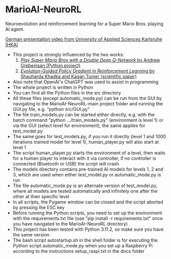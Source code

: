 # MarioAI-NeuroRL
Neuroevolution and reinforcement learning for a Super Mario Bros. playing AI agent.

[German presentation video from University of Applied Sciences Karlsruhe (HKA)](https://www.youtube.com/watch?v=hk08gDa8JaM&t=4s)

* This project is strongly influenced by the two works:
  1. [_Play Super Mario Bros with a Double Deep Q-Network_ by Andrew Grebenisan (Python project)](https://blog.paperspace.com/building-double-deep-q-network-super-mario-bros/)
  2. [_Evolution-Guided Policy Gradient in Reinforcement Learning_ by Shauharda Khadka and Kagan Tumer (scientific paper)](https://arxiv.org/abs/1805.07917)
* Also note that OpenAI's ChatGPT was used to assist in programming
* The whole project is written in Python
* You can find all the Python files in the src directory
* All these files (except automatic_mode.py) can be run from the GUI by navigating to the MarioAI-NeuroRL-main project folder and running the GUI.py file, e.g. "python src/GUI.py"
* The file train_models.py can be started either directly, e.g. with the batch command "python .../train_models.py" (environment is level 1) or via the GUI (select level for environment), the same applies for test_model.py
* The same goes for test_models.py, if you run it directly (level 1 and 1000 iterations trained model for level 1), human_player.py will also start at level 1
* The script human_player.py starts the environment of a level, then waits for a human player to interact with it via controller, if no controller is connected (Bluetooth or USB) the script will crash
* The models directory contains pre-trained AI models for levels 1, 2 and 3, which are used when either test_model.py or automatic_mode.py is run
* The file automatic_mode.py is an alternate version of test_model.py, where all models are tested automatically and infinitely one after the other at their specific level
* In all scripts, the Pygame window can be closed and the script aborted by pressing the ESC key
* Before running the Python scripts, you need to set up the environment with the requirements.txt file (use "pip install -r requirements.txt" once you have navigated to the MarioAI-NeuroRL directory)
* This project has been tested with Python 3.11.2, so make sure you have the same version
* The bash script autostartup.sh in the shell folder is for executing the Python script automatic_mode.py when you set up a Raspberry Pi according to the instructions setup_raspi.txt in the docs folder
